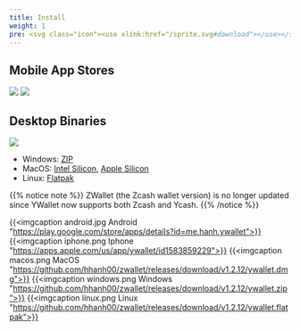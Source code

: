```yaml
---
title: Install
weight: 1
pre: <svg class="icon"><use xlink:href="/sprite.svg#download"></use></svg>
---
```


## Mobile App Stores

<a href="https://play.google.com/store/apps/details?id=me.hanh.ywallet"><img class="download-badge" src="../google-store-badge.svg"></a>
<a href="https://apps.apple.com/us/app/ywallet/id1583859229"><img class="download-badge" src="../apple-store-badge.svg"></a>

## Desktop Binaries
<a href="https://www.microsoft.com/en-us/p/ywallet/9pjz924hs2s6"><img class="download-badge" src="../microsoft-store-badge.svg"></a>
- Windows: [ZIP](https://github.com/hhanh00/zwallet/releases/download/v1.2.12/ywallet.zip)
- MacOS: [Intel Silicon](https://github.com/hhanh00/zwallet/releases/download/v1.2.12/ywallet.dmg), [Apple Silicon](https://github.com/hhanh00/zwallet/releases/download/v1.2.12/ywallet-m1.dmg)
- Linux: [Flatpak](https://github.com/hhanh00/zwallet/releases/download/v1.2.12/ywallet.flatpak)


{{% notice note %}}
ZWallet (the Zcash wallet version) is no longer updated since YWallet now supports both Zcash and Ycash. 
{{% /notice %}} 


{{<imgcaption android.jpg Android "https://play.google.com/store/apps/details?id=me.hanh.ywallet">}}
{{<imgcaption iphone.png Iphone "https://apps.apple.com/us/app/ywallet/id1583859229">}}
{{<imgcaption macos.png MacOS "https://github.com/hhanh00/zwallet/releases/download/v1.2.12/ywallet.dmg">}}
{{<imgcaption windows.png Windows "https://github.com/hhanh00/zwallet/releases/download/v1.2.12/ywallet.zip">}}
{{<imgcaption linux.png Linux "https://github.com/hhanh00/zwallet/releases/download/v1.2.12/ywallet.flatpak">}}

